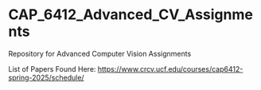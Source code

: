 # CAP_6412_Advanced_CV_Assignments

Repository for Advanced Computer Vision Assignments

List of Papers Found Here:
https://www.crcv.ucf.edu/courses/cap6412-spring-2025/schedule/
